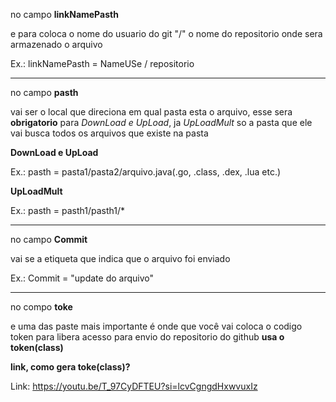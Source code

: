 no campo **linkNamePasth**
  
  e para coloca o nome do usuario do git "/" o nome do repositorio onde sera armazenado o arquivo 

  Ex.: linkNamePasth = NameUSe / repositorio

------------------------------------------------------------------------------------------------

no campo **pasth**
   
   vai ser o local que direciona em qual pasta esta o arquivo, esse sera **obrigatorio** para *DownLoad e UpLoad*, ja *UpLoadMult* so a pasta que ele vai busca todos os arquivos que existe na pasta

  **DownLoad e UpLoad**
  
  Ex.: pasth = pasta1/pasta2/arquivo.java(.go, .class, .dex, .lua etc.)

  **UpLoadMult**
  
  Ex.: pasth = pasth1/pasth1/*

------------------------------------------------------------------------------------------------
  
no campo **Commit**

  vai se a etiqueta que indica que o arquivo foi enviado

  Ex.: Commit = "update do arquivo"

------------------------------------------------------------------------------------------------
  
no compo **toke**

   e uma das paste mais importante é onde que você vai coloca o codigo token para libera acesso para envio do repositorio do github **usa o token(class)** 
   
   **link, como gera toke(class)?**
   
   Link:  https://youtu.be/T_97CyDFTEU?si=lcvCgngdHxwvuxIz
   
   
